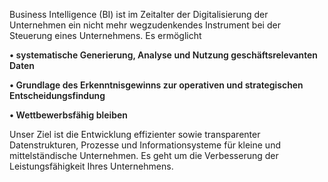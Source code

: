 <!-- @format -->



Business Intelligence (BI) ist im Zeitalter der Digitalisierung der Unternehmen ein nicht mehr wegzudenkendes Instrument bei der Steuerung eines Unternehmens. Es ermöglicht

<div >
<p style="font-weight: 600;text-align: left;">&#8226 systematische Generierung, Analyse und Nutzung geschäftsrelevanten Daten <br/></p>
<p style="font-weight: 600;text-align: left;">&#8226 Grundlage des Erkenntnisgewinns zur operativen und strategischen Entscheidungsfindung <br/></p>
<p style="font-weight: 600;text-align: left;">&#8226 Wettbewerbsfähig bleiben <br/></p>
</div>

Unser Ziel ist die Entwicklung effizienter sowie transparenter Datenstrukturen, Prozesse und Informationsysteme für kleine und mittelständische Unternehmen. Es geht um die Verbesserung der Leistungsfähigkeit Ihres Unternehmens.

